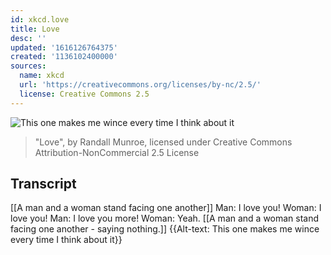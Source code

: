 ```yaml
---
id: xkcd.love
title: Love
desc: ''
updated: '1616126764375'
created: '1136102400000'
sources:
  name: xkcd
  url: 'https://creativecommons.org/licenses/by-nc/2.5/'
  license: Creative Commons 2.5
---
```

![This one makes me wince every time I think about it](https://imgs.xkcd.com/comics/love.jpg)
> "Love", by Randall Munroe, licensed under Creative Commons Attribution-NonCommercial 2.5 License

## Transcript
[[A man and a woman stand facing one another]]
Man: I love you!
Woman: I love you!
Man: I love you more!
Woman: Yeah.
[[A man and a woman stand facing one another - saying nothing.]]
{{Alt-text: This one makes me wince every time I think about it}}
